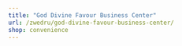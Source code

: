 ```yaml
---
title: "God Divine Favour Business Center"
url: /zwedru/god-divine-favour-business-center/
shop: convenience
---
```

